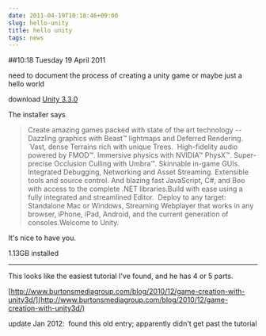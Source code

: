 ```yaml
---
date: 2011-04-19T10:18:46+09:00
slug: hello-unity
title: hello unity
tags: news
---
```


##10:18 Tuesday 19 April 2011

need to document the process of creating a unity game or maybe just a hello world

download [Unity 3.3.0](http://unity3d.com/unity/download/)

The installer says


> Create amazing games packed with state of the art technology -- Dazzling graphics with Beast™ lightmaps and Deferred Rendering.  Vast, dense Terrains rich with unique Trees.  High-fidelity audio powered by FMOD™. Immersive physics with NVIDIA™ PhysX™. Super-precise Occlusion Culling with Umbra™. Skinnable in-game GUIs. Integrated Debugging, Networking and Asset Streaming. Extensible tools and source control. And blazing fast JavaScript, C#, and Boo with access to the complete .NET libraries.Build with ease using a fully integrated and streamlined Editor.  Deploy to any target: Standalone Mac or Windows, Streaming Webplayer that works in any browser, iPhone, iPad, Android, and the current generation of consoles.Welcome to Unity.

It's nice to have you.


1.13GB installed





* * *



This looks like the easiest tutorial I've found, and he has 4 or 5 parts.

[http://www.burtonsmediagroup.com/blog/2010/12/game-creation-with-unity3d/](http://www.burtonsmediagroup.com/blog/2010/12/game-creation-with-unity3d/)

update Jan 2012:  found this old entry; apparently didn't get past the tutorial


